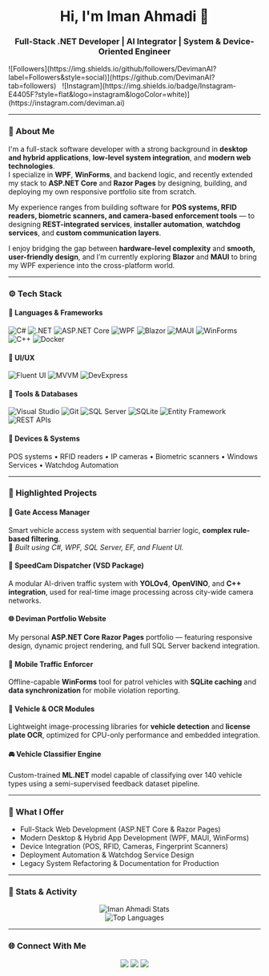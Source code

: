 <h1 align="center">Hi, I'm Iman Ahmadi 👋</h1>
<h3 align="center">Full-Stack .NET Developer | AI Integrator | System & Device-Oriented Engineer</h3>
![Followers](https://img.shields.io/github/followers/DevimanAI?label=Followers&style=social)](https://github.com/DevimanAI?tab=followers)
&nbsp;
![Instagram](https://img.shields.io/badge/Instagram-E4405F?style=flat&logo=instagram&logoColor=white)](https://instagram.com/deviman.ai)

---

### 🧠 About Me

I'm a full-stack software developer with a strong background in **desktop and hybrid applications**, **low-level system integration**, and **modern web technologies**.  
I specialize in **WPF**, **WinForms**, and backend logic, and recently extended my stack to **ASP.NET Core** and **Razor Pages** by designing, building, and deploying my own responsive portfolio site from scratch.

My experience ranges from building software for **POS systems, RFID readers, biometric scanners, and camera-based enforcement tools** — to designing **REST-integrated services**, **installer automation**, **watchdog services**, and **custom communication layers**.

I enjoy bridging the gap between **hardware-level complexity** and **smooth, user-friendly design**, and I’m currently exploring **Blazor** and **MAUI** to bring my WPF experience into the cross-platform world.

---

### ⚙️ Tech Stack

#### 💼 Languages & Frameworks
![C#](https://img.shields.io/badge/C%23-239120?style=for-the-badge&logo=csharp&logoColor=white)
![.NET](https://img.shields.io/badge/.NET-512BD4?style=for-the-badge&logo=dotnet&logoColor=white)
![ASP.NET Core](https://img.shields.io/badge/ASP.NET_Core-512BD4?style=for-the-badge&logo=dotnet&logoColor=white)
![WPF](https://img.shields.io/badge/WPF-5C2D91?style=for-the-badge&logo=windows&logoColor=white)
![Blazor](https://img.shields.io/badge/Blazor-512BD4?style=for-the-badge&logo=blazor&logoColor=white)
![MAUI](https://img.shields.io/badge/MAUI-512BD4?style=for-the-badge&logo=dotnet&logoColor=white)
![WinForms](https://img.shields.io/badge/WinForms-5C2D91?style=for-the-badge&logo=dotnet&logoColor=white)
![C++](https://img.shields.io/badge/C++-00599C?style=for-the-badge&logo=cplusplus&logoColor=white)
![Docker](https://img.shields.io/badge/Docker-2496ED?style=for-the-badge&logo=docker&logoColor=white)

#### 🧩 UI/UX
![Fluent UI](https://img.shields.io/badge/Fluent_UI-0078D4?style=for-the-badge&logo=microsoft&logoColor=white)
![MVVM](https://img.shields.io/badge/MVVM-0078D4?style=for-the-badge&logo=microsoft&logoColor=white)
![DevExpress](https://img.shields.io/badge/DevExpress-FF7F00?style=for-the-badge&logo=devexpress&logoColor=white)

#### 🧠 Tools & Databases
![Visual Studio](https://img.shields.io/badge/Visual_Studio-5C2D91?style=for-the-badge&logo=visualstudio&logoColor=white)
![Git](https://img.shields.io/badge/Git-F05032?style=for-the-badge&logo=git&logoColor=white)
![SQL Server](https://img.shields.io/badge/SQL_Server-CC2927?style=for-the-badge&logo=microsoftsqlserver&logoColor=white)
![SQLite](https://img.shields.io/badge/SQLite-003B57?style=for-the-badge&logo=sqlite&logoColor=white)
![Entity Framework](https://img.shields.io/badge/Entity_Framework-512BD4?style=for-the-badge&logo=dotnet&logoColor=white)
![REST APIs](https://img.shields.io/badge/REST_APIs-25A162?style=for-the-badge&logo=postman&logoColor=white)

#### 🔧 Devices & Systems
POS systems • RFID readers • IP cameras • Biometric scanners • Windows Services • Watchdog Automation

---

### 🚀 Highlighted Projects

#### 🧩 **Gate Access Manager**
Smart vehicle access system with sequential barrier logic, **complex rule-based filtering**.  
🧠 *Built using C#, WPF, SQL Server, EF, and Fluent UI.*

#### 🧠 **SpeedCam Dispatcher (VSD Package)**
A modular AI-driven traffic system with **YOLOv4**, **OpenVINO**, and **C++ integration**, used for real-time image processing across city-wide camera networks.

#### 🌐 **Deviman Portfolio Website**
My personal **ASP.NET Core Razor Pages** portfolio — featuring responsive design, dynamic project rendering, and full SQL Server backend integration.

#### 🚓 **Mobile Traffic Enforcer**
Offline-capable **WinForms** tool for patrol vehicles with **SQLite caching** and **data synchronization** for mobile violation reporting.

#### 🧮 **Vehicle & OCR Modules**
Lightweight image-processing libraries for **vehicle detection** and **license plate OCR**, optimized for CPU-only performance and embedded integration.

#### 🚘 **Vehicle Classifier Engine**
Custom-trained **ML.NET** model capable of classifying over 140 vehicle types using a semi-supervised feedback dataset pipeline.

---

### 🎯 What I Offer
- Full-Stack Web Development (ASP.NET Core & Razor Pages)  
- Modern Desktop & Hybrid App Development (WPF, MAUI, WinForms)  
- Device Integration (POS, RFID, Cameras, Fingerprint Scanners)  
- Deployment Automation & Watchdog Service Design  
- Legacy System Refactoring & Documentation for Production  

---

### 🧩 Stats & Activity

<p align="center">
  <img src="https://github-readme-stats.vercel.app/api?username=DevimanAI&show_icons=true&theme=tokyonight" alt="Iman Ahmadi Stats" />
  <br />
  <img src="https://github-readme-stats.vercel.app/api/top-langs/?username=DevimanAI&layout=compact&theme=tokyonight" alt="Top Languages" />
</p>

---

### 🌐 Connect With Me
<p align="center">
  <a href="https://deviman.ir"><img src="https://img.shields.io/badge/Website-deviman.ir-1f1f1f?style=for-the-badge&logo=google-chrome&logoColor=white" /></a>
  <a href="mailto:deviman.ai@gmail.com"><img src="https://img.shields.io/badge/Email-deviman.ai@outlook.com-D14836?style=for-the-badge&logo=gmail&logoColor=white" /></a>
  <a href="https://www.linkedin.com/in/devimanai"><img src="https://img.shields.io/badge/LinkedIn-Iman_Ahmadi-0A66C2?style=for-the-badge&logo=linkedin&logoColor=white" /></a>
</p>
